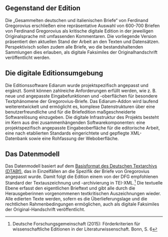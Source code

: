 ## Gegenstand der Edition
Die „Gesammelten deutschen und italienischen Briefe“ von Ferdinand Gregorovius
erschließen eine repräsentative Auswahl von 600-700 Briefen von Ferdinand Gregorovius als kritische digitale Edition in der jeweiligen Originalsprache mit umfassenden Kommentaren.
Die vorliegende Version präsentiert den aktuellen Stand der Arbeit an den Texten und Datensätzen.
Perspektivisch sollen zudem alle Briefe, wo die bestandshaltenden Sammlungen dies erlauben, als digitale Faksimiles der Originalhandschrift veröffentlicht werden.

## Die digitale Editionsumgebung
Die Editionssoftware Ediarum wurde projektspezifisch angepasst und ergänzt. Somit können zahlreiche Anforderungen erfüllt werden, wie z. B. neue und angepasste Eingabefunktionen und -oberflächen für besondere Textphänomene der Gregorovius-Briefe. Das Ediarum-Addon wird laufend weiterentwickelt und ermöglicht es, komplexe Datenstrukturen über eine benutzerfreundliche und für die Briefedition maßgeschneiderte Softwarelösung einzugeben. Die digitale Infrastruktur des Projekts besteht im Kern aus drei zusammenhängenden Softwarekomponenten: eine projektspezifisch angepasste Eingabeoberfläche für die editorische Arbeit, eine nach etablierten Standards eingerichtete und gepflegte XML-Datenbank sowie eine Rohfassung der Weboberfläche.

## Das Datenmodell
Das Datenmodell basiert auf dem [Basisformat des Deutschen
Textarchivs (DTABf)](http://deutschestextarchiv.de/doku/basisformat/),
das in Einzelfällen an die Spezifik der Briefe
von Gregorovius angepasst wurde. Damit folgt die Edition einem von der DFG 
empfohlenen Standard der Textauszeichnung und
-archivierung in TEI-XML.[^1] Die textuelle Ebene erfasst den
eigentlichen Brieftext und gibt alle durch die Herausgeberinnen
vorgenommenen textkritischen Auszeichnungen wieder. Alle edierten
Texte werden, sofern es die Überlieferungslage und die rechtlichen
Rahmenbedingungen ermöglichen, auch als digitale Faksimiles der
Original-Handschrift veröffentlicht.


[^1]: Deutsche Forschungsgemeinschaft (2015): Förderkriterien für wissenschaftliche Editionen in der Literaturwissenschaft. Bonn, S. 6
